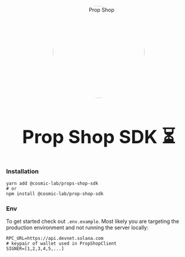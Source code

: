 <p align="center">
    <img alt="Prop Shop" src="https://cosmic-lab-inc.github.io/logo/epoch_logo.png" width="250px" style="border-radius: 
50%;"/>
</p>

<h1 align="center" style="font-size: 50px">
    Prop Shop SDK ⏳
</h1>

### Installation

```shell
yarn add @cosmic-lab/props-shop-sdk
# or
npm install @cosmic-lab/prop-shop-sdk
```

### Env

To get started check out `.env.example`.
Most likely you are targeting the production environment and not running the server locally:

```shell
RPC_URL=https://api.devnet.solana.com
# keypair of wallet used in PropShopClient
SIGNER=[1,2,3,4,5,...]
```